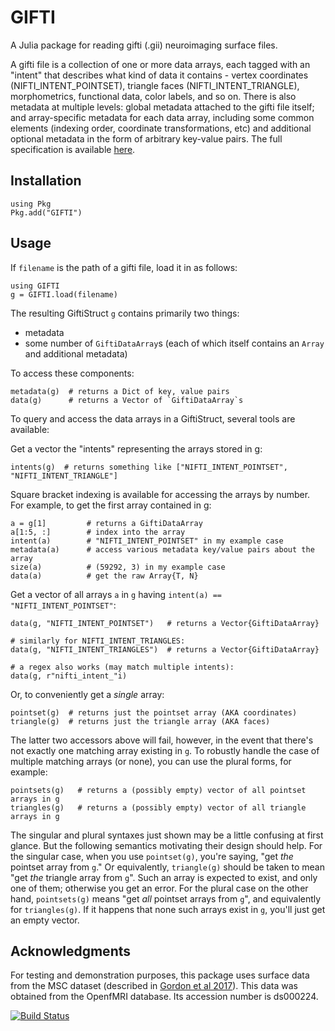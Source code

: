 # GIFTI

A Julia package for reading gifti (.gii) neuroimaging surface files.

A gifti file is a collection of one or more data arrays, each tagged with an "intent" that describes what kind of data it contains - vertex coordinates (NIFTI_INTENT_POINTSET), triangle faces (NIFTI_INTENT_TRIANGLE), morphometrics, functional data, color labels, and so on. There is also metadata at multiple levels: global metadata attached to the gifti file itself; and array-specific metadata for each data array, including some common elements (indexing order, coordinate transformations, etc) and additional optional metadata in the form of arbitrary key-value pairs. The full specification is available [here](https://www.nitrc.org/projects/gifti/).

## Installation
```
using Pkg
Pkg.add("GIFTI")
```

## Usage
If `filename` is the path of a gifti file, load it in as follows:
```
using GIFTI
g = GIFTI.load(filename)
```

The resulting GiftiStruct `g` contains primarily two things:
- metadata
- some number of `GiftiDataArray`s (each of which itself contains an `Array` and additional metadata)

To access these components:
```
metadata(g)  # returns a Dict of key, value pairs
data(g)      # returns a Vector of `GiftiDataArray`s
```

To query and access the data arrays in a GiftiStruct, several tools are available:

Get a vector the "intents" representing the arrays stored in g:
```
intents(g)  # returns something like ["NIFTI_INTENT_POINTSET", "NIFTI_INTENT_TRIANGLE"]
```

Square bracket indexing is available for accessing the arrays by number. For example, to get the first array contained in g:
```
a = g[1]         # returns a GiftiDataArray
a[1:5, :]        # index into the array
intent(a)        # "NIFTI_INTENT_POINTSET" in my example case
metadata(a)      # access various metadata key/value pairs about the array
size(a)          # (59292, 3) in my example case
data(a)          # get the raw Array{T, N}
```

Get a vector of all arrays `a` in `g` having `intent(a) == "NIFTI_INTENT_POINTSET"`:
```
data(g, "NIFTI_INTENT_POINTSET")   # returns a Vector{GiftiDataArray}

# similarly for NIFTI_INTENT_TRIANGLES:
data(g, "NIFTI_INTENT_TRIANGLES")  # returns a Vector{GiftiDataArray}

# a regex also works (may match multiple intents):
data(g, r"nifti_intent_"i)
```

Or, to conveniently get a _single_ array:
```
pointset(g)  # returns just the pointset array (AKA coordinates)
triangle(g)  # returns just the triangle array (AKA faces)
```

The latter two accessors above will fail, however, in the event that there's not exactly one matching array existing in `g`. To robustly handle the case of multiple matching arrays (or none), you can use the plural forms, for example:
```
pointsets(g)   # returns a (possibly empty) vector of all pointset arrays in g
triangles(g)   # returns a (possibly empty) vector of all triangle arrays in g
```

The singular and plural syntaxes just shown may be a little confusing at first glance. But the following semantics motivating their design should help. For the singular case, when you use `pointset(g)`, you're saying, "get _the_ pointset array from `g`." Or equivalently, `triangle(g)` should be taken to mean "get _the_ triangle array from `g`". Such an array is expected to exist, and only one of them; otherwise you get an error. For the plural case on the other hand, `pointsets(g)` means "get _all_ pointset arrays from `g`", and equivalently for `triangles(g)`. If it happens that none such arrays exist in `g`, you'll just get an empty vector.

## Acknowledgments
For testing and demonstration purposes, this package uses surface data from the MSC dataset (described in [Gordon et al 2017](https://www.cell.com/neuron/fulltext/S0896-6273(17)30613-X)). This data was obtained from the OpenfMRI database. Its accession number is ds000224. 

[![Build Status](https://github.com/myersm0/GIFTI.jl/actions/workflows/CI.yml/badge.svg?branch=main)](https://github.com/myersm0/GIFTI.jl/actions/workflows/CI.yml?query=branch%3Amain)
